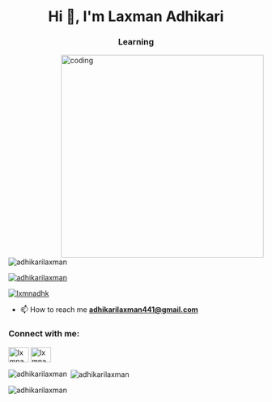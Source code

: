 <h1 align="center">Hi 👋, I'm Laxman Adhikari</h1>
<h3 align="center">Learning</h3>
<img align="right" alt="coding" width="400" src="https://camo.githubusercontent.com/a4c584bce1c41271485d28f92aaf9f581b3c88b68ca723b6edfd58b4ba988c2b/68747470733a2f2f63646e2e6472696262626c652e636f6d2f75736572732f313138373833362f73637265656e73686f74732f363533393432392f70726f6772616d65722e676966">

<p align="left"> <img src="https://komarev.com/ghpvc/?username=adhikarilaxman&label=Profile%20views&color=0e75b6&style=flat" alt="adhikarilaxman" /> </p>

<p align="left"> <a href="https://github.com/ryo-ma/github-profile-trophy"><img src="https://github-profile-trophy.vercel.app/?username=adhikarilaxman" alt="adhikarilaxman" /></a> </p>

<p align="left"> <a href="https://twitter.com/lxmnadhk" target="blank"><img src="https://img.shields.io/twitter/follow/lxmnadhk?logo=twitter&style=for-the-badge" alt="lxmnadhk" /></a> </p>

- 📫 How to reach me **adhikarilaxman441@gmail.com**

<h3 align="left">Connect with me:</h3>
<p align="left">
<a href="https://twitter.com/lxmnadhk" target="blank"><img align="center" src="https://raw.githubusercontent.com/rahuldkjain/github-profile-readme-generator/master/src/images/icons/Social/twitter.svg" alt="lxmnadhk" height="30" width="40" /></a>
<a href="https://instagram.com/lxmnadhk" target="blank"><img align="center" src="https://raw.githubusercontent.com/rahuldkjain/github-profile-readme-generator/master/src/images/icons/Social/instagram.svg" alt="lxmnadhk" height="30" width="40" /></a>
</p>

<p><img align="left" src="https://github-readme-stats.vercel.app/api/top-langs?username=adhikarilaxman&show_icons=true&locale=en&layout=compact" alt="adhikarilaxman" /></p>

<p>&nbsp;<img align="center" src="https://github-readme-stats.vercel.app/api?username=adhikarilaxman&show_icons=true&locale=en" alt="adhikarilaxman" /></p>

<p><img align="center" src="https://github-readme-streak-stats.herokuapp.com/?user=adhikarilaxman&" alt="adhikarilaxman" /></p>
